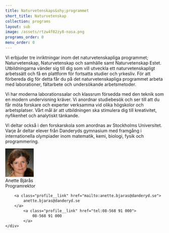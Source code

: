 ```yaml
---
title: Naturvetenskaps&shy;programmet
short_title: Naturvetenskap
collection: programs
layout: sub
image: /assets/rtzw4f02zy8-nasa.png
programs_order: 0
menu_order: 0
---
```


Vi erbjuder tre inriktningar inom det naturvetenskapliga
programmet; Naturvetenskap, Naturvetenskap och samhälle
samt Naturvetenskap Estet. Utbildningarna vänder
sig till dig som vill utveckla ett naturvetenskapligt arbetssätt
och få en plattform för fortsatta studier och yrkesliv.
För att förbereda dig för detta får du på det naturvetenskapliga
programmet arbeta med laborationer, fältarbete
och undersökande arbetsmetoder.

Vi har moderna laborationssalar och klassrum försedda
med den teknik som en modern undervisning kräver.
Vi anordnar studiebesök och ser till att du får möta forskare
och experter verksamma vid olika högskolor och arbetsplatser.
Vårt mål är att utbildningen ska stimulera dig till
kreativitet, nyfikenhet och analytiskt tänkande.

Vi deltar också i den forskarskola som anordnas av Stockholms
Universitet. Varje år deltar elever från Danderyds
gymnasium med framgång i internationella olympiader
inom matematik, kemi, biologi, fysik och programmering.

<div class="profile">
	<img class="profile__image" src="/assets/anette-bjaras.png" alt="Anette Bjärås">
	<div class="profile__info">
		<div class="profile__title">Anette Bjärås</div>
		<div>Programrektor</div>

		<a class="profile__link" href="mailto:anette.bjaras@danderyd.se">
			anette.bjaras@danderyd.se
		</a>
			<a class="profile__link" href="tel:08-568 91 000">
				08-568 91 000
			</a>
	</div>
</div>
